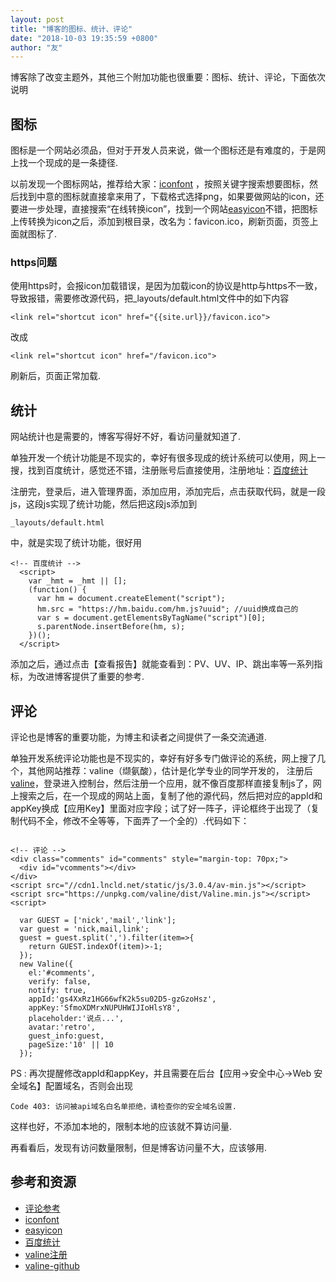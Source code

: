 ```yaml
---
layout: post
title: "博客的图标、统计、评论"
date: "2018-10-03 19:35:59 +0800"
author: "友"
---
```


博客除了改变主题外，其他三个附加功能也很重要：图标、统计、评论，下面依次说明


## 图标
图标是一个网站必须品，但对于开发人员来说，做一个图标还是有难度的，于是网上找一个现成的是一条捷径.

以前发现一个图标网站，推荐给大家：[iconfont](http://www.iconfont.cn?_blank) ，按照关键字搜索想要图标，然后找到中意的图标就直接拿来用了，下载格式选择png，如果要做网站的icon，还要进一步处理，直接搜索“在线转换icon”，找到一个网站[easyicon](https://www.easyicon.net/covert/?_blank)不错，把图标上传转换为icon之后，添加到根目录，改名为：favicon.ico，刷新页面，页签上面就图标了.

### https问题
使用https时，会报icon加载错误，是因为加载icon的协议是http与https不一致，导致报错，需要修改源代码，把_layouts/default.html文件中的如下内容
```
<link rel="shortcut icon" href="{{site.url}}/favicon.ico">
```
改成
```
<link rel="shortcut icon" href="/favicon.ico">
```
刷新后，页面正常加载.

## 统计
网站统计也是需要的，博客写得好不好，看访问量就知道了.

单独开发一个统计功能是不现实的，幸好有很多现成的统计系统可以使用，网上一搜，找到百度统计，感觉还不错，注册账号后直接使用，注册地址：[百度统计](https://tongji.baidu.com?_blank)

注册完，登录后，进入管理界面，添加应用，添加完后，点击获取代码，就是一段js，这段js实现了统计功能，然后把这段js添加到
```
_layouts/default.html
```
中，就是实现了统计功能，很好用
```
<!-- 百度统计 -->
  <script>
    var _hmt = _hmt || [];
    (function() {
      var hm = document.createElement("script");
      hm.src = "https://hm.baidu.com/hm.js?uuid"; //uuid换成自己的
      var s = document.getElementsByTagName("script")[0];
      s.parentNode.insertBefore(hm, s);
    })();
  </script>
```
添加之后，通过点击【查看报告】就能查看到：PV、UV、IP、跳出率等一系列指标，为改进博客提供了重要的参考.

## 评论
评论也是博客的重要功能，为博主和读者之间提供了一条交流通道.

单独开发系统评论功能也是不现实的，幸好有好多专门做评论的系统，网上搜了几个，其他网站推荐：valine（缬氨酸），估计是化学专业的同学开发的，
注册后[valine](https://leancloud.cn/?_blank)，登录进入控制台，然后注册一个应用，就不像百度那样直接复制js了，网上搜索之后，在一个现成的网站上面，复制了他的源代码，然后把对应的appId和appKey换成【应用Key】里面对应字段；试了好一阵子，评论框终于出现了（复制代码不全，修改不全等等，下面弄了一个全的）.代码如下：
```

<!-- 评论 -->
<div class="comments" id="comments" style="margin-top: 70px;">
  <div id="vcomments"></div>
</div>
<script src="//cdn1.lncld.net/static/js/3.0.4/av-min.js"></script>
<script src="https://unpkg.com/valine/dist/Valine.min.js"></script>
<script>

  var GUEST = ['nick','mail','link'];
  var guest = 'nick,mail,link';
  guest = guest.split(',').filter(item=>{
    return GUEST.indexOf(item)>-1;
  });
  new Valine({
    el:'#comments',
    verify: false,
    notify: true,
    appId:'gs4XxRz1HG66wfK2k5su02D5-gzGzoHsz',
    appKey:'SfmoXDMrxNUPUHWIJIoHlsY8',
    placeholder:'说点...',
    avatar:'retro',
    guest_info:guest,
    pageSize:'10' || 10
  });
```
PS : 再次提醒修改appId和appKey，并且需要在后台【应用->安全中心->Web 安全域名】配置域名，否则会出现
```
Code 403: 访问被api域名白名单拒绝，请检查你的安全域名设置.
```
这样也好，不添加本地的，限制本地的应该就不算访问量.

再看看后，发现有访问数量限制，但是博客访问量不大，应该够用.

## 参考和资源
- [评论参考](https://www.bluelzy.com/?_blank)
- [iconfont](http://www.iconfont.cn?_blank)
- [easyicon](https://www.easyicon.net/covert/?_blank)
- [百度统计](https://tongji.baidu.com?_blank)
- [valine注册](https://leancloud.cn?_blank)
- [valine-github](https://github.com/xCss/Valine-docs/blob/master/source/index.md?_blank)
